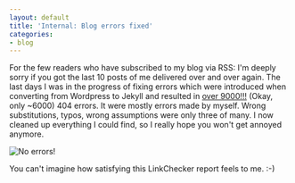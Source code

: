 ```yaml
---
layout: default
title: 'Internal: Blog errors fixed'
categories:
- blog
---
```


For the few readers who have subscribed to my blog via RSS: I'm deeply sorry if you got the last 10 posts of me delivered over and over again. The last days I was in the progress of fixing errors which were introduced when converting from Wordpress to Jekyll and resulted in [over 9000!!!](https://www.youtube.com/watch?v=A0dx1LfDFaE) (Okay, only ~6000) 404 errors. It were mostly errors made by myself. Wrong substitutions, typos, wrong assumptions were only three of many. I now cleaned up everything I could find, so I really hope you won't get annoyed anymore.

![No errors!]({{site.url}}/assets/images/2015/2015-12-03-linkchecker-adminswerk-no-errors.png)

You can't imagine how satisfying this LinkChecker report feels to me. :-)
